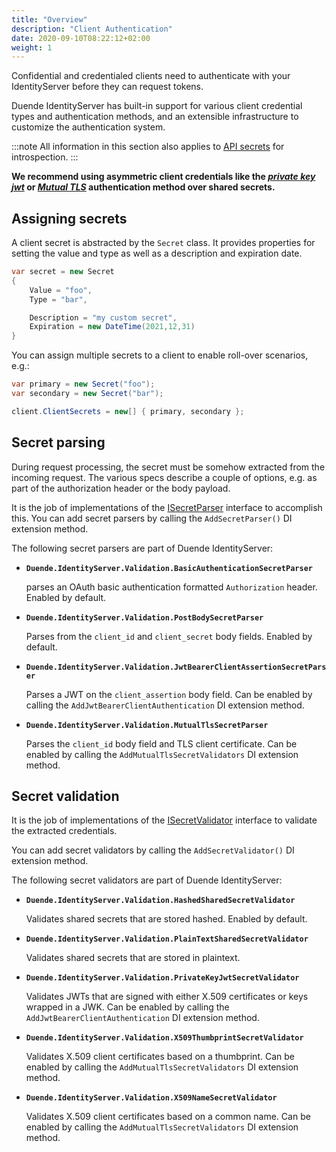 ```yaml
---
title: "Overview"
description: "Client Authentication"
date: 2020-09-10T08:22:12+02:00
weight: 1
---
```


Confidential and credentialed clients need to authenticate with your IdentityServer before they can request tokens.

Duende IdentityServer has built-in support for various client credential types and authentication methods, and an extensible infrastructure to customize the authentication system.

:::note
All information in this section also applies to [API secrets](/identityserver/v7/reference/models/api_resource) for introspection.
:::

**We recommend using asymmetric client credentials like the [*private key jwt*](/identityserver/v7/tokens/authentication/jwt) or [*Mutual TLS*](/identityserver/v7/tokens/authentication/mtls) authentication method over shared secrets.**

## Assigning secrets
A client secret is abstracted by the `Secret` class. It provides properties for setting the value and type as well as a description and expiration date.

```cs
var secret = new Secret
{
    Value = "foo",
    Type = "bar",

    Description = "my custom secret",
    Expiration = new DateTime(2021,12,31)
}
```

You can assign multiple secrets to a client to enable roll-over scenarios, e.g.:

```cs
var primary = new Secret("foo");
var secondary = new Secret("bar");

client.ClientSecrets = new[] { primary, secondary };
```

## Secret parsing
During request processing, the secret must be somehow extracted from the incoming request. The various specs describe a couple of options, e.g. as part of the authorization header or the body payload.

It is the job of implementations of the [ISecretParser](/identityserver/v7/reference/models/secrets#duendeidentityservervalidationisecretparser) interface to accomplish this. You can add secret parsers by calling the `AddSecretParser()` DI extension method.

The following secret parsers are part of Duende IdentityServer:

* **`Duende.IdentityServer.Validation.BasicAuthenticationSecretParser`**

    parses an OAuth basic authentication formatted `Authorization` header.
    Enabled by default.

* **`Duende.IdentityServer.Validation.PostBodySecretParser`**

    Parses from the `client_id` and `client_secret` body fields.
    Enabled by default.

* **`Duende.IdentityServer.Validation.JwtBearerClientAssertionSecretParser`**

    Parses a JWT on the `client_assertion` body field.
    Can be enabled by calling the `AddJwtBearerClientAuthentication` DI extension method.

* **`Duende.IdentityServer.Validation.MutualTlsSecretParser`**

    Parses the `client_id` body field and TLS client certificate.
    Can be enabled by calling the `AddMutualTlsSecretValidators` DI extension method.


## Secret validation
It is the job of implementations of the [ISecretValidator](/identityserver/v7/reference/models/secrets#duendeidentityservervalidationisecretvalidator) interface to validate the extracted credentials.

You can add secret validators by calling the `AddSecretValidator()` DI extension method.

The following secret validators are part of Duende IdentityServer:

* **`Duende.IdentityServer.Validation.HashedSharedSecretValidator`**

    Validates shared secrets that are stored hashed.
    Enabled by default.

* **`Duende.IdentityServer.Validation.PlainTextSharedSecretValidator`**

    Validates shared secrets that are stored in plaintext.

* **`Duende.IdentityServer.Validation.PrivateKeyJwtSecretValidator`**

    Validates JWTs that are signed with either X.509 certificates or keys wrapped in a JWK.
    Can be enabled by calling the `AddJwtBearerClientAuthentication` DI extension method.

* **`Duende.IdentityServer.Validation.X509ThumbprintSecretValidator`**

    Validates X.509 client certificates based on a thumbprint.
    Can be enabled by calling the `AddMutualTlsSecretValidators` DI extension method.

* **`Duende.IdentityServer.Validation.X509NameSecretValidator`**

    Validates X.509 client certificates based on a common name.
    Can be enabled by calling the `AddMutualTlsSecretValidators` DI extension method.
